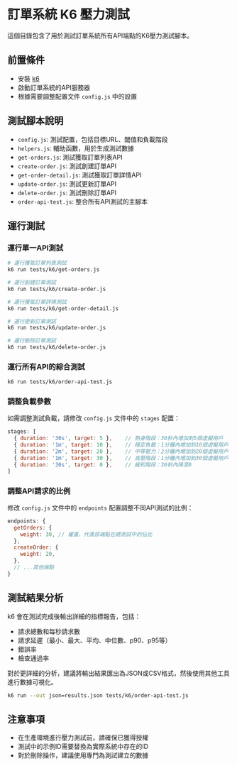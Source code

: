 # 訂單系統 K6 壓力測試

這個目錄包含了用於測試訂單系統所有API端點的K6壓力測試腳本。

## 前置條件

- 安裝 [k6](https://k6.io/docs/getting-started/installation/)
- 啟動訂單系統的API服務器
- 根據需要調整配置文件 `config.js` 中的設置

## 測試腳本說明

- `config.js`: 測試配置，包括目標URL、閾值和負載階段
- `helpers.js`: 輔助函數，用於生成測試數據
- `get-orders.js`: 測試獲取訂單列表API
- `create-order.js`: 測試創建訂單API
- `get-order-detail.js`: 測試獲取訂單詳情API
- `update-order.js`: 測試更新訂單API
- `delete-order.js`: 測試刪除訂單API
- `order-api-test.js`: 整合所有API測試的主腳本

## 運行測試

### 運行單一API測試

```bash
# 運行獲取訂單列表測試
k6 run tests/k6/get-orders.js

# 運行創建訂單測試
k6 run tests/k6/create-order.js

# 運行獲取訂單詳情測試
k6 run tests/k6/get-order-detail.js

# 運行更新訂單測試
k6 run tests/k6/update-order.js

# 運行刪除訂單測試
k6 run tests/k6/delete-order.js
```

### 運行所有API的綜合測試

```bash
k6 run tests/k6/order-api-test.js
```

### 調整負載參數

如需調整測試負載，請修改 `config.js` 文件中的 `stages` 配置：

```javascript
stages: [
  { duration: '30s', target: 5 },    // 熱身階段：30秒內增加到5個虛擬用戶
  { duration: '1m', target: 10 },    // 穩定負載：1分鐘內增加到10個虛擬用戶
  { duration: '2m', target: 20 },    // 中等壓力：2分鐘內增加到20個虛擬用戶
  { duration: '1m', target: 30 },    // 高壓階段：1分鐘內增加到30個虛擬用戶
  { duration: '30s', target: 0 },    // 緩和階段：30秒內降至0
]
```

### 調整API請求的比例

修改 `config.js` 文件中的 `endpoints` 配置調整不同API測試的比例：

```javascript
endpoints: {
  getOrders: {
    weight: 30, // 權重，代表該端點在總測試中的佔比
  },
  createOrder: {
    weight: 20,
  },
  // ...其他端點
}
```

## 測試結果分析

k6 會在測試完成後輸出詳細的指標報告，包括：

- 請求總數和每秒請求數
- 請求延遲（最小、最大、平均、中位數、p90、p95等）
- 錯誤率
- 檢查通過率

對於更詳細的分析，建議將輸出結果匯出為JSON或CSV格式，然後使用其他工具進行數據可視化。

```bash
k6 run --out json=results.json tests/k6/order-api-test.js
```

## 注意事項

- 在生產環境進行壓力測試前，請確保已獲得授權
- 測試中的示例ID需要替換為實際系統中存在的ID
- 對於刪除操作，建議使用專門為測試建立的數據 